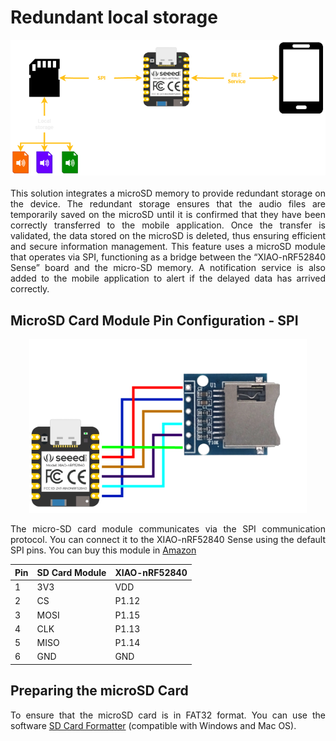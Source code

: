 # Redundant local storage

<div align="center">
    <img src="assets/media/local_storage_diagram.png" alt="#">
</div>
<br/>

<div style="text-align: justify;">
This solution integrates a microSD memory to provide redundant storage on the device. The redundant storage ensures that the audio files are temporarily saved on the microSD until it is confirmed that they have been correctly transferred to the mobile application. Once the transfer is validated, the data stored on the microSD is deleted, thus ensuring efficient and secure information management. This feature uses a microSD module that operates via SPI, functioning as a bridge between the “XIAO-nRF52840 Sense” board and the micro-SD memory. A notification service is also added to the mobile application to alert if the delayed data has arrived correctly.
</>

## MicroSD Card Module Pin Configuration - SPI

<div align="center">
    <img src="assets/media/local_storage_connection_diagram.png" alt="#">
</div>

The micro-SD card module communicates via the SPI communication protocol. You can connect it to the XIAO-nRF52840 Sense using the default SPI pins. You can buy this module in [Amazon](https://www.amazon.com/RedTagCanada-Storage-Expansion-Soldered-Arduino/dp/B09LTMLJ12/ref=sr_1_61?crid=186EM4TGBRTT&dib=eyJ2IjoiMSJ9.ysWkCOQcBTdneiBpSvvAKKrtj7srmVoT71imrzeFa0enSmZvw0bG4MnVgIHU80dJ1zWteuQVzG4TlX2TxajJ8cVh79vZ1S1Eu3v5B0XQIuI-qvzZg566tzu60kRMY-mrgCmq7vkAS5yNwVG-lAFufuAdS2GNjGKbPUImbbQkh58zZ5YdNiGHNQXyScVS9l3o.81e3AigkNOWHioavXqN1PWDc-NdvahtwwMaEmpgkarc&dib_tag=se&keywords=micro%2Bsd%2Bcard%2Bbreakout&qid=1719634567&sprefix=micro%2Bsd%2Bcard%2Bbre%2Caps%2C210&sr=8-61&th=1)

|  Pin  | SD Card Module | XIAO-nRF52840 |
|-------|----------------|---------------|
|   1   |      3V3       |     VDD       |
|   2   |      CS        |     P1.12     |
|   3   |      MOSI      |     P1.15     |
|   4   |      CLK       |     P1.13     |
|   5   |      MISO      |     P1.14     |
|   6   |      GND       |     GND       |
 
## Preparing the microSD Card

To ensure that the microSD card is in FAT32 format. You can use the software [SD Card Formatter](https://www.sdcard.org/downloads/formatter/) (compatible with Windows and Mac OS).